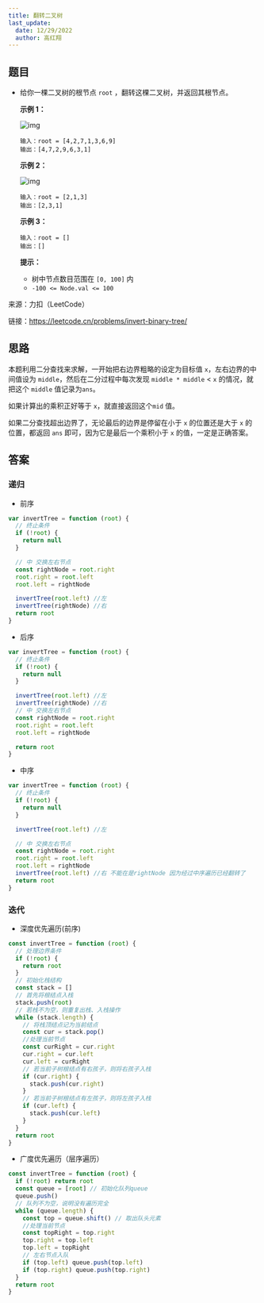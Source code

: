 ```yaml
---
title: 翻转二叉树
last_update:
  date: 12/29/2022
  author: 高红翔
---
```


## 题目

- 给你一棵二叉树的根节点 `root` ，翻转这棵二叉树，并返回其根节点。

  **示例 1：**

  ![img](https://assets.leetcode.com/uploads/2021/03/14/invert1-tree.jpg)

  ```
  输入：root = [4,2,7,1,3,6,9]
  输出：[4,7,2,9,6,3,1]
  ```

  **示例 2：**

  ![img](https://assets.leetcode.com/uploads/2021/03/14/invert2-tree.jpg)

  ```
  输入：root = [2,1,3]
  输出：[2,3,1]
  ```

  **示例 3：**

  ```
  输入：root = []
  输出：[]
  ```

  **提示：**

  - 树中节点数目范围在 `[0, 100]` 内
  - `-100 <= Node.val <= 100`

来源：力扣（LeetCode）

链接：https://leetcode.cn/problems/invert-binary-tree/

## 思路

本题利用二分查找来求解，一开始把右边界粗略的设定为目标值 `x`，左右边界的中间值设为 `middle`，然后在二分过程中每次发现 `middle * middle` < `x` 的情况，就把这个 `middle` 值记录为`ans`。

如果计算出的乘积正好等于 `x`，就直接返回这个`mid` 值。

如果二分查找超出边界了，无论最后的边界是停留在小于 `x` 的位置还是大于 `x` 的位置，都返回 `ans` 即可，因为它是最后一个乘积小于 `x` 的值，一定是正确答案。

## 答案

### 递归

- 前序

```js
var invertTree = function (root) {
  // 终止条件
  if (!root) {
    return null
  }

  // 中 交换左右节点
  const rightNode = root.right
  root.right = root.left
  root.left = rightNode

  invertTree(root.left) //左
  invertTree(rightNode) //右
  return root
}
```

- 后序

```js
var invertTree = function (root) {
  // 终止条件
  if (!root) {
    return null
  }

  invertTree(root.left) //左
  invertTree(rightNode) //右
  // 中 交换左右节点
  const rightNode = root.right
  root.right = root.left
  root.left = rightNode

  return root
}
```

- 中序

```js
var invertTree = function (root) {
  // 终止条件
  if (!root) {
    return null
  }

  invertTree(root.left) //左

  // 中 交换左右节点
  const rightNode = root.right
  root.right = root.left
  root.left = rightNode
  invertTree(root.left) //右 不能在是rightNode 因为经过中序遍历已经翻转了
  return root
}
```

### 迭代

- 深度优先遍历(前序)

```js
const invertTree = function (root) {
  // 处理边界条件
  if (!root) {
    return root
  }
  // 初始化栈结构
  const stack = []
  // 首先将根结点入栈
  stack.push(root)
  // 若栈不为空，则重复出栈、入栈操作
  while (stack.length) {
    // 将栈顶结点记为当前结点
    const cur = stack.pop()
    //处理当前节点
    const curRight = cur.right
    cur.right = cur.left
    cur.left = curRight
    // 若当前子树根结点有右孩子，则将右孩子入栈
    if (cur.right) {
      stack.push(cur.right)
    }
    // 若当前子树根结点有左孩子，则将左孩子入栈
    if (cur.left) {
      stack.push(cur.left)
    }
  }
  return root
}
```

- 广度优先遍历（层序遍历）

```js
const invertTree = function (root) {
  if (!root) return root
  const queue = [root] // 初始化队列queue
  queue.push()
  // 队列不为空，说明没有遍历完全
  while (queue.length) {
    const top = queue.shift() // 取出队头元素
    //处理当前节点
    const topRight = top.right
    top.right = top.left
    top.left = topRight
    // 左右节点入队
    if (top.left) queue.push(top.left)
    if (top.right) queue.push(top.right)
  }
  return root
}
```
